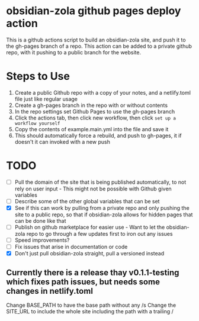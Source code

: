 # obsidian-zola github pages deploy action

This is a github actions script to build an obsidian-zola site, and push it to the gh-pages branch of a repo. This action can be added to a private github repo, with it pushing to a public branch for the website. 

# Steps to Use

1. Create a public Github repo with a copy of your notes, and a netlify.toml file just like regular usage
2. Create a gh-pages branch in the repo with or without contents
3. In the repo settings set Github Pages to use the gh-pages branch
4. Click the actions tab, then click new workflow, then click ```set up a workflow yourself```
5. Copy the contents of example.main.yml into the file and save it
6. This should automatically force a rebuild, and push to gh-pages, it if doesn't it can invoked with a new push

# TODO

- [ ] Pull the domain of the site that is being published automatically, to not rely on user input
      - This might not be possible with Github given variables
- [ ] Describe some of the other global variables that can be set
- [X] See if this can work by pulling from a private repo and only pushing the site to a public repo, so that if obsidian-zola allows for hidden pages that can be done like that
- [ ] Publish on github marketplace for easier use - Want to let the obsidian-zola repo to go through a few updates first to iron out any issues
- [ ] Speed improvements?
- [ ] Fix issues that arise in documentation or code
- [X] Don't just pull obsidian-zola straight, pull a versioned instead

## Currently there is a release thay v0.1.1-testing which fixes path issues, but needs some changes in netlify.toml
Change BASE_PATH to have the base path without any /s
Change the SITE_URL to include the whole site including the path with a trailing /

